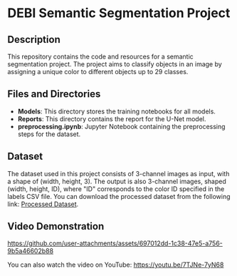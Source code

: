 # DEBI Semantic Segmentation Project

## Description
This repository contains the code and resources for a semantic segmentation project. The project aims to classify objects in an image by assigning a unique color to different objects up to 29 classes.

## Files and Directories
- **Models**: This directory stores the training notebooks for all models.
- **Reports**: This directory contains the report for the U-Net model.
- **preprocessing.ipynb**: Jupyter Notebook containing the preprocessing steps for the dataset.

## Dataset 
The dataset used in this project consists of 3-channel images as input, with a shape of (width, height, 3). The output is also 3-channel images, shaped (width, height, ID), where "ID" corresponds to the color ID specified in the labels CSV file. You can download the processed dataset from the following link: [Processed Dataset](https://www.kaggle.com/datasets/hadyhishammahmoud/segmentation-dataset/data).

## Video Demonstration

https://github.com/user-attachments/assets/697012dd-1c38-47e5-a756-9b5a46602b88

You can also watch the video on YouTube: https://youtu.be/7TJNe-7yN68
